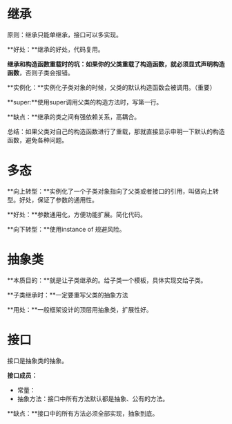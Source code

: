 # 继承

原则：继承只能单继承，接口可以多实现。

**好处：**继承的好处，代码复用。

**继承和构造函数重载时的坑：**如果你的父类重载了构造函数，就必须**显式声明构造函数**，否则子类会报错。

**实例化：**实例化子类对象的时候，父类的默认构造函数会被调用。（重要）

**super:**使用super调用父类的构造方法时，写第一行。

**缺点：**继承的类之间有强依赖关系，高耦合。

总结：如果父类对自己的构造函数进行了重载，那就直接显示申明一下默认的构造函数，避免各种问题。



# 多态

**向上转型：**实例化了一个子类对象指向了父类或者接口的引用，叫做向上转型。好处，保证了参数的通用性。

**好处：**参数通用化，方便功能扩展。简化代码。

**向下转型：**使用instance of 规避风险。



# 抽象类

**本质目的：**就是让子类继承的。给子类一个模板，具体实现交给子类。

**子类继承时：**一定要重写父类的抽象方法

**用处：**一般框架设计的顶层用抽象类，扩展性好。



# 接口

接口是抽象类的抽象。

**接口成员：**

- 常量：
- 抽象方法：接口中所有方法默认都是抽象、公有的方法。

**缺点：**接口中的所有方法必须全部实现，抽象到底。

